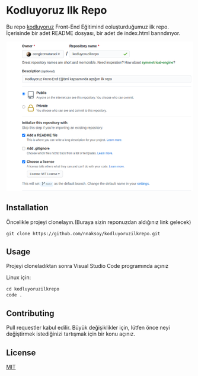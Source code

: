 # Kodluyoruz Ilk Repo
Bu repo [kodluyoruz](https://kodluyoruz.org) Front-End Eğitimind eoluşturduğumuz ilk repo. İçerisinde bir adet README dosyası, bir adet de index.html barındırıyor.

![resim](https://github.com/Kodluyoruz/taskforce/raw/main/git/odev1/figures/github.png)


## Installation

Öncelikle projeyi clonelayın.(Buraya sizin reponuzdan aldığınız link gelecek)

```
git clone https://github.com/nnaksoy/kodluyoruzilkrepo.git 
```

## Usage 

Projeyi cloneladıktan sonra Visual Studio Code programında açınız

Linux için:

```
cd kodluyoruzilkrepo
code .
```

## Contributing

Pull requestler kabul edilir. Büyük değişiklikler için, lütfen önce neyi değiştirmek istediğinizi tartışmak için bir konu açınız.

## License

[MIT](https://choosealicense.com/licenses/mit/)